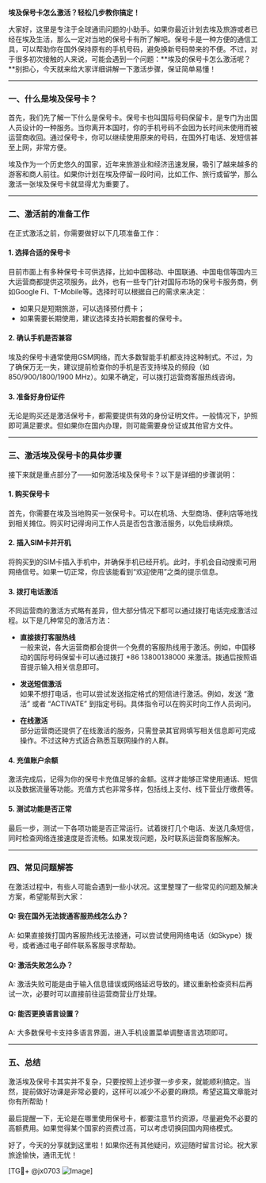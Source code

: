 **埃及保号卡怎么激活？轻松几步教你搞定！**

大家好，这里是专注于全球通讯问题的小助手。如果你最近计划去埃及旅游或者已经在埃及生活，那么一定对当地的保号卡有所了解吧。保号卡是一种方便的通信工具，可以帮助你在国外保持原有的手机号码，避免换新号码带来的不便。不过，对于很多初次接触的人来说，可能会遇到一个问题：**埃及的保号卡怎么激活呢？**别担心，今天就来给大家详细讲解一下激活步骤，保证简单易懂！

---

### 一、什么是埃及保号卡？

首先，我们先了解一下什么是保号卡。保号卡也叫国际号码保留卡，是专门为出国人员设计的一种服务。当你离开本国时，你的手机号码不会因为长时间未使用而被运营商收回。通过保号卡，你可以继续使用原来的号码，在国外打电话、发短信甚至上网，非常方便。

埃及作为一个历史悠久的国家，近年来旅游业和经济迅速发展，吸引了越来越多的游客和商人前往。如果你计划在埃及停留一段时间，比如工作、旅行或留学，那么激活一张埃及保号卡就显得尤为重要了。

---

### 二、激活前的准备工作

在正式激活之前，你需要做好以下几项准备工作：

#### 1. **选择合适的保号卡**
目前市面上有多种保号卡可供选择，比如中国移动、中国联通、中国电信等国内三大运营商都提供这项服务。此外，也有一些专门针对国际市场的保号卡服务商，例如Google Fi、T-Mobile等。选择时可以根据自己的需求来决定：
- 如果只是短期旅游，可以选择预付费卡；
- 如果需要长期使用，建议选择支持长期套餐的保号卡。

#### 2. **确认手机是否兼容**
埃及的保号卡通常使用GSM网络，而大多数智能手机都支持这种制式。不过，为了确保万无一失，建议提前检查你的手机是否支持埃及的频段（如850/900/1800/1900 MHz）。如果不确定，可以拨打运营商客服热线咨询。

#### 3. **准备好身份证件**
无论是购买还是激活保号卡，都需要提供有效的身份证明文件。一般情况下，护照即可满足要求。但如果你在国内办理，则可能需要身份证或其他官方文件。

---

### 三、激活埃及保号卡的具体步骤

接下来就是重点部分了——如何激活埃及保号卡？以下是详细的步骤说明：

#### 1. **购买保号卡**
首先，你需要在埃及当地购买一张保号卡。可以在机场、大型商场、便利店等地找到相关摊位。购买时记得询问工作人员是否包含激活服务，以免后续麻烦。

#### 2. **插入SIM卡并开机**
将购买到的SIM卡插入手机中，并确保手机已经开机。此时，手机会自动搜索可用网络信号。如果一切正常，你应该能看到“欢迎使用”之类的提示信息。

#### 3. **拨打电话激活**
不同运营商的激活方式略有差异，但大部分情况下都可以通过拨打电话完成激活过程。以下是几种常见的激活方法：

- **直接拨打客服热线**  
  一般来说，各大运营商都会提供一个免费的客服热线用于激活。例如，中国移动的国际号码保留卡可以通过拨打 +86 13800138000 来激活。拨通后按照语音提示输入相关信息即可。
  
- **发送短信激活**  
  如果不想打电话，也可以尝试发送指定格式的短信进行激活。例如，发送 “激活” 或者 “ACTIVATE” 到指定号码。具体指令可以在购买时向工作人员询问。

- **在线激活**  
  部分运营商还提供了在线激活的服务，只需登录其官网填写相关信息即可完成操作。不过这种方式适合熟悉互联网操作的人群。

#### 4. **充值账户余额**
激活完成后，记得为你的保号卡充值足够的金额。这样才能够正常使用通话、短信以及数据流量等功能。充值方式也非常多样，包括线上支付、线下营业厅缴费等。

#### 5. **测试功能是否正常**
最后一步，测试一下各项功能是否正常运行。试着拨打几个电话、发送几条短信，同时检查网络连接速度是否流畅。如果发现问题，及时联系运营商客服解决。

---

### 四、常见问题解答

在激活过程中，有些人可能会遇到一些小状况。这里整理了一些常见的问题及解决方案，希望能帮到大家：

#### Q: 我在国外无法拨通客服热线怎么办？
A: 如果直接拨打国内客服热线无法接通，可以尝试使用网络电话（如Skype）拨号，或者通过电子邮件联系客服寻求帮助。

#### Q: 激活失败怎么办？
A: 激活失败可能是由于输入信息错误或网络延迟导致的。建议重新检查资料后再试一次，必要时可以直接前往运营商营业厅处理。

#### Q: 能否更换语言设置？
A: 大多数保号卡支持多语言界面，进入手机设置菜单调整语言选项即可。

---

### 五、总结

激活埃及保号卡其实并不复杂，只要按照上述步骤一步步来，就能顺利搞定。当然，提前做好功课是非常必要的，这样可以减少不必要的麻烦。希望这篇文章能对你有所帮助！

最后提醒一下，无论是在哪里使用保号卡，都要注意节约资源，尽量避免不必要的高额费用。如果觉得某个国家的资费过高，可以考虑切换回国内网络模式。

好了，今天的分享就到这里啦！如果你还有其他疑问，欢迎随时留言讨论。祝大家旅途愉快，通讯无忧！

[TG💪+ @jx0703 ![Image](https://github.com/user-attachments/assets/dbca1d08-cadb-493c-b0ec-ad6f7a83f270)]